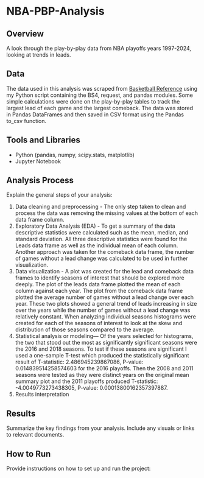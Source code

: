 # NBA-PBP-Analysis 

## Overview
A look through the play-by-play data from NBA playoffs years 1997-2024, looking at trends in leads.

## Data
The data used in this analysis was scraped from [Basketball Reference](https://www.basketball-reference.com/playoffs/series.html) using my Python script containing the BS4, request, and pandas modules. Some simple calculations were done on the play-by-play tables to track the largest lead of each game and the largest comeback. The data was stored in Pandas DataFrames and then saved in CSV format using the Pandas to_csv function.

## Tools and Libraries

- Python (pandas, numpy, scipy.stats, matplotlib)
- Jupyter Notebook 

## Analysis Process
Explain the general steps of your analysis:
1. Data cleaning and preprocessing - The only step taken to clean and process the data was removing the missing values at the bottom of each data frame column.
3. Exploratory Data Analysis (EDA) - To get a summary of the data descriptive statistics were calculated such as the mean, median, and standard deviation. All three descriptive statistics were found for the Leads data frame as well as the individual mean of each column. Another approach was taken for the comeback data frame, the number of games without a lead change was calculated to be used in further visualization.
4. Data visualization - A plot was created for the lead and comeback data frames to identify seasons of interest that should be explored more deeply. The plot of the leads data frame plotted the mean of each column against each year. The plot from the comeback data frame plotted the average number of games without a lead change over each year. These two plots showed a general trend of leads increasing in size over the years while the number of games without a lead change was relatively constant. When analyzing individual seasons histograms were created for each of the seasons of interest to look at the skew and distribution of those seasons compared to the average.
5. Statistical analysis or modeling— Of the years selected for histograms, the two that stood out the most as significantly significant seasons were the 2016 and 2018 seasons. To test if these seasons are significant I used a one-sample T-test which produced the statistically significant result of T-statistic: 2.486945239867086, P-value: 0.014839514258574603 for the 2016 playoffs. Then the 2008 and 2011 seasons were tested as they were distinct years on the original mean summary plot and the 2011 playoffs produced T-statistic: -4.0049773273438305, P-value: 0.00013800162357397887.
6. Results interpretation 


## Results
Summarize the key findings from your analysis. Include any visuals or links to relevant documents.

## How to Run
Provide instructions on how to set up and run the project:

